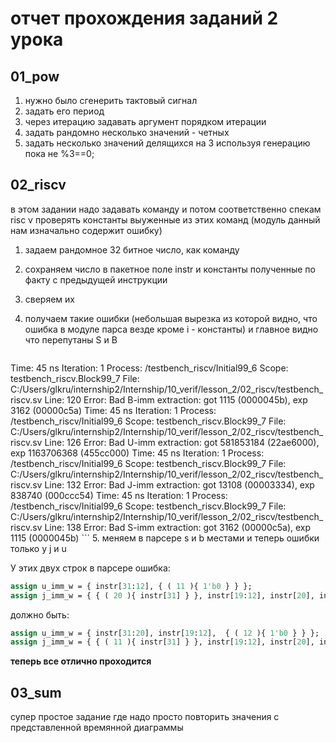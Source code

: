 # отчет прохождения заданий 2 урока

## 01_pow

1. нужно было сгенерить тактовый сигнал
2. задать его период
3. через итерацию задавать аргумент порядком итерации
4. задать рандомно несколько значений - четных
5. задать несколько значений делящихся на 3 используя генерацию пока не %3==0;

## 02_riscv

  в этом задании надо задавать команду и потом соответственно спекам risc v проверять константы выуженные из этих команд (модуль данный нам изначально содержит ошибку)

1.  задаем рандомное 32 битное число, как команду
2.  сохраняем число в пакетное поле instr и константы полученные по факту с предыдущей инструкции
3.  сверяем их
4.  получаем такие ошибки (небольшая вырезка из которой видно, что ошибка в модуле парса везде кроме i - константы) и главное видно что перепутаны S и  B

    ```tcl
   Time: 45 ns  Iteration: 1  Process: /testbench_riscv/Initial99_6  Scope: testbench_riscv.Block99_7  File: C:/Users/glkru/internship2/Internship/10_verif/lesson_2/02_riscv/testbench_riscv.sv Line: 120
   Error: Bad B-imm extraction: got 1115 (0000045b), exp 3162 (00000c5a)
   Time: 45 ns  Iteration: 1  Process: /testbench_riscv/Initial99_6  Scope: testbench_riscv.Block99_7  File: C:/Users/glkru/internship2/Internship/10_verif/lesson_2/02_riscv/testbench_riscv.sv Line: 126
   Error: Bad U-imm extraction: got 581853184 (22ae6000), exp 1163706368 (455cc000)
   Time: 45 ns  Iteration: 1  Process: /testbench_riscv/Initial99_6  Scope: testbench_riscv.Block99_7  File: C:/Users/glkru/internship2/Internship/10_verif/lesson_2/02_riscv/testbench_riscv.sv Line: 132
   Error: Bad J-imm extraction: got 13108 (00003334), exp 838740 (000ccc54)
   Time: 45 ns  Iteration: 1  Process: /testbench_riscv/Initial99_6  Scope: testbench_riscv.Block99_7  File: C:/Users/glkru/internship2/Internship/10_verif/lesson_2/02_riscv/testbench_riscv.sv Line: 138
   Error: Bad S-imm extraction: got 3162 (00000c5a), exp 1115 (0000045b)
    ```
5. меняем в парсере s и  b местами и теперь ошибки только у j и u

У этих двух строк в парсере ошибка:

```sv
assign u_imm_w = { instr[31:12], { ( 11 ){ 1'b0 } } };
assign j_imm_w = { { ( 20 ){ instr[31] } }, instr[19:12], instr[20], instr[24:21], 1'b0 };
```

должно быть:
```sv
assign u_imm_w = { instr[31:20], instr[19:12],  { ( 12 ){ 1'b0 } } };
assign j_imm_w = { { ( 11 ){ instr[31] } }, instr[19:12], instr[20], instr[30:21], 1'b0 };
```

**теперь все отлично проходится**


## 03_sum

  супер простое задание где надо просто повторить значения с представленной времянной диаграммы
